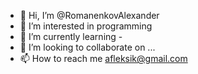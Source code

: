 - 👋 Hi, I’m @RomanenkovAlexander
- 👀 I’m interested in programming
- 🌱 I’m currently learning -
- 💞️ I’m looking to collaborate on ...
- 📫 How to reach me afleksik@gmail.com

<!---
RomanenkovAlex/RomanenkovAlex is a ✨ special ✨ repository because its `README.md` (this file) appears on your GitHub profile.
You can click the Preview link to take a look at your changes.
--->
